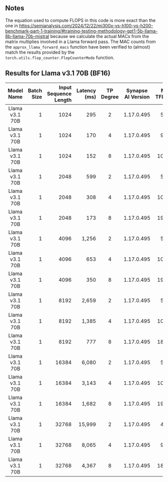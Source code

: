 ## Notes
The equation used to compute FLOPS in this code is more exact than the one in 
https://semianalysis.com/2024/12/22/mi300x-vs-h100-vs-h200-benchmark-part-1-training/#training-testing-methodology-gpt1-5b-llama-8b-llama-70b-mistral
because we calculate the actual MACs from the matrix multiplies involved in a
Llama forward pass. The MAC counts from the `approx_llama_forward_macs` function
have been verified to (almost) match the results provided by the
`torch.utils.flop_counter.FlopCounterMode` function.

## Results for Llama v3.1 70B (BF16)

| Model Name | Batch Size | Input Sequence Length |  Latency (ms)  | TP Degree | Synapse AI Version | Mean TFLOPS | Peak TFLOPS | MFU | Mean TFLOPS/HPU |
|:---:|---:|---:|---:|:---:|:---:|---:|---:|---|---:|
| Llama v3.1 70B | 1 | 1024 |    295  | 2 | 1.17.0.495 | 557.2 | 432 | 64% | 278.6 |
| Llama v3.1 70B | 1 | 1024 |    170  | 4 | 1.17.0.495 | 969.0 | 432 | 56% | 242.3 |
| Llama v3.1 70B | 1 | 1024 |    152  | 8 | 1.17.0.495 | 1083.5 | 432 | 31% | 135.4 |
| Llama v3.1 70B | 1 | 2048 |    599  | 2 | 1.17.0.495 | 558.0 | 432 | 65% | 279.0 |
| Llama v3.1 70B | 1 | 2048 |    308  | 4 | 1.17.0.495 | 1084.8 | 432 | 63% | 271.2 |
| Llama v3.1 70B | 1 | 2048 |    173  | 8 | 1.17.0.495 | 1936.1 | 432 | 56% | 242.0 |
| Llama v3.1 70B | 1 | 4096 |  1,256  | 2 | 1.17.0.495 | 549.5 | 432 | 64% | 274.8 |
| Llama v3.1 70B | 1 | 4096 |    653  | 4 | 1.17.0.495 | 1057.4 | 432 | 61% | 264.4 |
| Llama v3.1 70B | 1 | 4096 |    350  | 8 | 1.17.0.495 | 1973.2 | 432 | 57% | 246.7 |
| Llama v3.1 70B | 1 | 8192 |  2,659  | 2 | 1.17.0.495 | 552.3 | 432 | 64% | 276.1 |
| Llama v3.1 70B | 1 | 8192 |  1,385  | 4 | 1.17.0.495 | 1060.3 | 432 | 61% | 265.1 |
| Llama v3.1 70B | 1 | 8192 |    777  | 8 | 1.17.0.495 | 1890.9 | 432 | 55% | 236.4 |
| Llama v3.1 70B | 1 | 16384 |  6,080 | 2 | 1.17.0.495 | 540.9 | 432 | 63% | 270.5 |
| Llama v3.1 70B | 1 | 16384 |  3,143 | 4 | 1.17.0.495 | 1046.6 | 432 | 61% | 261.6 |
| Llama v3.1 70B | 1 | 16384 |  1,682 | 8 | 1.17.0.495 | 1955.5 | 432 | 57% | 244.4 |
| Llama v3.1 70B | 1 | 32768 | 15,999 | 2 | 1.17.0.495 | 499.1 | 432 | 58% | 249.6 |
| Llama v3.1 70B | 1 | 32768 |  8,065 | 4 | 1.17.0.495 | 990.1 | 432 | 57% | 247.5 |
| Llama v3.1 70B | 1 | 32768 |  4,367 | 8 | 1.17.0.495 | 1828.4 | 432 | 53% | 228.6 |
